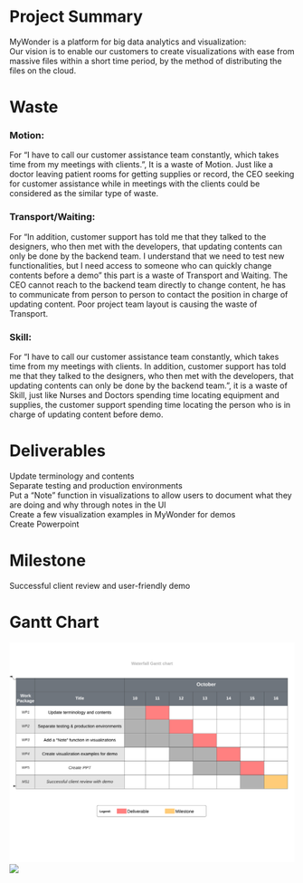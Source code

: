 # Project Summary

MyWonder is a platform for big data analytics and visualization:  
Our vision is to enable our customers to create visualizations with ease from massive files within a short time period, by the method of distributing the files on the cloud.


# Waste

### Motion:
For “I have to call our customer assistance team constantly, which takes time from my meetings with clients.”, It is a waste of Motion. Just like a doctor leaving patient rooms for getting supplies or record, the CEO seeking for customer assistance while in meetings with the clients could be considered as the similar type of waste.

### Transport/Waiting:
For “In addition, customer support has told me that they talked to the designers, who then met with the developers, that updating contents can only be done by the backend team. I understand that we need to test new functionalities, but I need access to someone who can quickly change contents before a demo” this part is a waste of Transport and Waiting. The CEO cannot reach to the backend team directly to change content, he has to communicate from person to person to contact the position in charge of updating content. Poor project team layout is causing the waste of Transport.

### Skill:
For “I have to call our customer assistance team constantly, which takes time from my meetings with clients. In addition, customer support has told me that they talked to the designers, who then met with the developers, that updating contents can only be done by the backend team.”, it is a waste of Skill, just like Nurses and Doctors spending time locating equipment and supplies, the customer support spending time locating the person who is in charge of updating content before demo.


# Deliverables
Update terminology and contents  
Separate testing and production environments  
Put a “Note” function in visualizations to allow users to document what they are doing and why through notes in the UI  
Create a few visualization examples in MyWonder for demos  
Create Powerpoint  

# Milestone
Successful client review and user-friendly demo

# Gantt Chart

![Gantt Chart](https://github.com/TodXu/MyWonder/blob/main/water.png?raw=true)
![](url)





